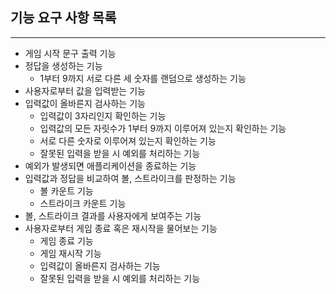 ## 기능 요구 사항 목록

---

- 게임 시작 문구 출력 기능
- 정답을 생성하는 기능
  - 1부터 9까지 서로 다른 세 숫자를 랜덤으로 생성하는 기능
- 사용자로부터 값을 입력받는 기능
- 입력값이 올바른지 검사하는 기능
  - 입력값이 3자리인지 확인하는 기능
  - 입력값의 모든 자릿수가 1부터 9까지 이루어져 있는지 확인하는 기능
  - 서로 다른 숫자로 이루어져 있는지 확인하는 기능
  - 잘못된 입력을 받을 시 예외를 처리하는 기능
- 예외가 발생되면 애플리케이션을 종료하는 기능
- 입력값과 정답을 비교하여 볼, 스트라이크를 판정하는 기능
  - 볼 카운트 기능
  - 스트라이크 카운트 기능
- 볼, 스트라이크 결과를 사용자에게 보여주는 기능
- 사용자로부터 게임 종료 혹은 재시작을 물어보는 기능
  - 게임 종료 기능
  - 게임 재시작 기능
  - 입력값이 올바른지 검사하는 기능
  - 잘못된 입력을 받을 시 예외를 처리하는 기능
